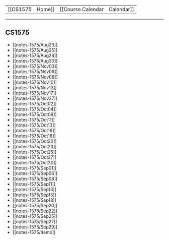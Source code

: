 
|  |  |  |  |
|----------|----------|----------|----------|
| [[CS1575|Home]] | [[Course Calendar|Calendar]] | [[Syllabus]] | [[Lecture Notes]] |

---

## CS1575

<!-- #query page where name =~ /notes-1575/ render [[template/basic]]-->
* [[notes-1575/Aug23]]
* [[notes-1575/Aug25]]
* [[notes-1575/Aug28]]
* [[notes-1575/Aug30]]
* [[notes-1575/Nov03]]
* [[notes-1575/Nov06]]
* [[notes-1575/Nov08]]
* [[notes-1575/Nov10]]
* [[notes-1575/Nov13]]
* [[notes-1575/Nov17]]
* [[notes-1575/Nov27]]
* [[notes-1575/Oct02]]
* [[notes-1575/Oct04]]
* [[notes-1575/Oct09]]
* [[notes-1575/Oct11]]
* [[notes-1575/Oct13]]
* [[notes-1575/Oct16]]
* [[notes-1575/Oct18]]
* [[notes-1575/Oct20]]
* [[notes-1575/Oct23]]
* [[notes-1575/Oct25]]
* [[notes-1575/Oct27]]
* [[notes-1575/Oct30]]
* [[notes-1575/Sep01]]
* [[notes-1575/Sep06]]
* [[notes-1575/Sep08]]
* [[notes-1575/Sep11]]
* [[notes-1575/Sep13]]
* [[notes-1575/Sep15]]
* [[notes-1575/Sep18]]
* [[notes-1575/Sep20]]
* [[notes-1575/Sep22]]
* [[notes-1575/Sep25]]
* [[notes-1575/Sep27]]
* [[notes-1575/Sep29]]
* [[notes-1575/demo]]
<!-- /query -->